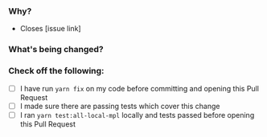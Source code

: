 <!--
Thank you for contributing to this project! You must fill out the information
below before we can review this pull request. By explaining why you're making a
change (or linking to a pull request) and what changes you've made, we can
triage your pull request more quickly.

See our [CONTRIBUTING.md](/CONTRIBUTING.md) for information how to contribute.

Thanks again!
-->

### Why?

- Closes [issue link]

<!--
- If there's an existing issue for your change, please link to it.
- If there's _not_ an existing issue, please open one first to make it more likely that this update will be accepted: https://github.com/metaplex-foundation/js/issues/new/choose. -->

### What's being changed?

<!-- Share artifacts of the changes like code snippets, GIFs or screenshots - whatever shares the most context. -->

### Check off the following:

- [ ] I have run `yarn fix` on my code before committing and opening this Pull Request
- [ ] I made sure there are passing tests which cover this change
- [ ] I ran `yarn test:all-local-mpl` locally and tests passed before opening this Pull Request
